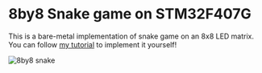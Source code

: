 # 8by8 Snake game on STM32F407G
This is a bare-metal implementation of snake game on an 8x8 LED matrix.  
You can follow [my tutorial](https://zrezke.github.io/jekyll/update/2022/02/23/8by8-snake.html) to implement it yourself!  

![8by8 snake](./documentation/full_game.gif)
